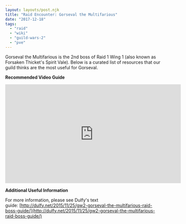 ```yaml
---
layout: layouts/post.njk
title: "Raid Encounter: Gorseval the Multifarious"
date: "2017-12-18"
tags: 
  - "raid"
  - "wiki"
  - "guild-wars-2"
  - "pve"
---
```


Gorseval the Multifarious is the 2nd boss of Raid 1 Wing 1 (also known as Forsaken Thicket's Spirit Vale). Below is a curated list of resources that our guild thinks are the most useful for Gorseval.

**Recommended Video Guide**

<iframe width="560" height="315" src="https://www.youtube.com/embed/J6SnUnsppPc" title="YouTube video player" frameborder="0" allow="accelerometer; autoplay; clipboard-write; encrypted-media; gyroscope; picture-in-picture" allowfullscreen></iframe>

**Additional Useful Information**

For more information, please see Dulfy's text guide: [http://dulfy.net/2015/11/25/gw2-gorseval-the-multifarious-raid-boss-guide/](http://dulfy.net/2015/11/25/gw2-gorseval-the-multifarious-raid-boss-guide/)
